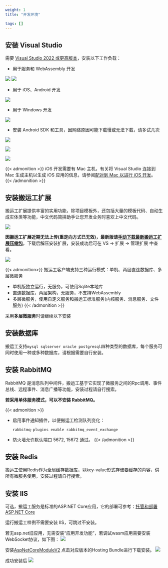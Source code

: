 ```yaml
---
weight: 1
title: "开发环境"

tags: []
---
```


## 安装 Visual Studio

需要 [Visual Studio 2022 或更高版本](https://visualstudio.microsoft.com/vs/)，安装以下工作负载：

* 用于服务和 WebAssembly 开发

![](1.png)
![](1a.png)

* 用于 iOS、Android 开发

![](2.png)

* 用于 Windows 开发

![](3.png)

* 安装 Android SDK 和工具，因网络原因可能下载慢或无法下载，请多试几次

![](4.png)

![](5a.png)

![](6a.png)

{{< admonition >}}
iOS 开发需要有 Mac 主机，有关将 Visual Studio 连接到 Mac 生成主机以生成 iOS 应用的信息，请参阅[配对到 Mac 以进行 iOS 开发](https://learn.microsoft.com/zh-cn/xamarin/ios/get-started/installation/windows/connecting-to-mac/)。
{{< /admonition >}}

## 安装搬运工扩展

搬运工扩展提供丰富的实用功能，除项目模板外，还包括大量的模板代码、自动生成实体类等功能，中文代码简拼助手让您开发业务时喜欢上中文代码。

![](12.png)

**因搬运工扩展近期无法上传(重定向方式已无效)，最新版请[手动下载最新搬运工扩展压缩包](https://github.com/daoting/dt/releases/latest)**，下载后解压安装扩展，安装成功后可在 VS -> 扩展 -> 管理扩展 中查看。

![](11.png)

{{< admonition>}}
搬运工客户端支持三种运行模式：单机、两层直连数据库、多层微服务
* 单机版独立运行，无服务，可使用Sqlite本地库
* 直连数据库，两层架构，无服务，不支持WebAssembly
* 多层微服务，使用自定义服务和搬运工标准服务(内核服务、消息服务、文件服务)
{{< /admonition >}}

采用**多层微服务**时请继续以下安装

## 安装数据库

搬运工支持`mysql sqlserver oracle postgresql`四种类型的数据库，每个服务可同时使用一种或多种数据库，请根据需要自行安装。

## 安装 RabbitMQ

RabbitMQ 是消息队列中间件，搬运工基于它实现了微服务之间的Rpc调用、事件总线、远程事件、消息广播等功能，安装过程请自行搜索。

**若采用单体服务模式，可以不安装 RabbitMQ。**

{{< admonition >}}
* 启用事件通知插件，以便搬运工检测队列变化：

  `rabbitmq-plugins enable rabbitmq_event_exchange`
* 防火墙允许默认端口 5672, 15672 通过。
{{< /admonition >}}

## 安装 Redis

搬运工使用Redis作为全局缓存数据库，以key-value形式存储要缓存的内容，供所有微服务使用，安装过程请自行搜索。


## 安装 IIS
可选，搬运工服务是标准的ASP.NET Core应用，它的部署可参考：[托管和部署 ASP.NET Core](https://learn.microsoft.com/zh-cn/aspnet/core/host-and-deploy/?view=aspnetcore-8.0)

运行搬运工样例不需要安装 IIS，可跳过不安装。

若无asp.net旧应用，无需安装“应用开发功能”，若调试wasm应用需要安装WebSocket协议，如下图：
![](8.png)

安装[AspNetCoreModuleV2](https://dotnet.microsoft.com/download/dotnet/7.0) 点击对应版本的Hosting Bundle进行下载安装。
![](9.png)

成功安装后
![](10.png)